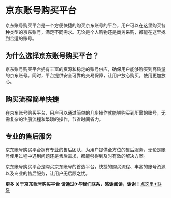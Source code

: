 # 京东账号购买平台

京东账号购买平台是一个方便快捷的购买京东账号的平台，用户可以在这里购买各种类型的京东账号，满足不同需求。无论是个人购物还是商务采购，都能在这里找到合适的账号。

## 为什么选择京东账号购买平台？

京东账号购买平台拥有丰富的资源和稳定的账号供应，确保用户能够购买到高质量的京东账号。同时，平台提供安全可靠的交易保障，让用户放心购买，使用更加放心。

## 购买流程简单快捷

在京东账号购买平台，用户可以通过简单的几步操作就能够购买到所需的账号，无需复杂的注册流程和繁琐的操作，节省时间省力。

## 专业的售后服务

京东账号购买平台拥有专业的售后团队，为用户提供全方位的售后服务，无论是账号使用过程中遇到问题还是售后需求，都能够得到及时有效的解决方案。

京东账号购买平台是购买京东账号的首选平台，快捷的购买流程、丰富的账号资源以及专业的售后服务，让用户无后顾之忧。

**更多 关于京东账号购买平台 请通过✈与我们联系，感谢阅读，谢谢！**[点这里✈联系](https://sms.k02.cc)